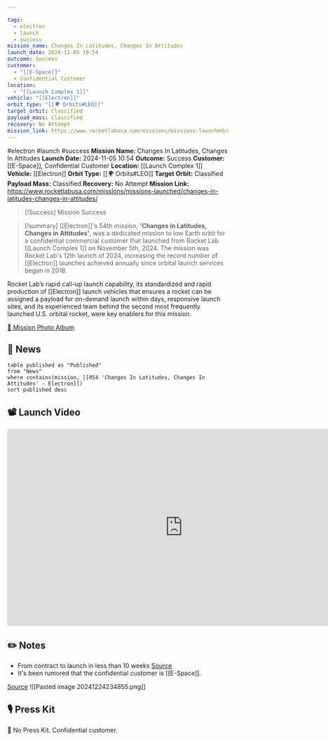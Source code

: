 ```yaml
---

tags:
  - electron
  - launch
  - success
mission_name: Changes In Latitudes, Changes In Attitudes
launch_date: 2024-11-05 10:54
outcome: Success
customer:
  - "[[E-Space]]"
  - Confidential Customer
location:
  - "[[Launch Complex 1]]"
vehicle: "[[Electron]]"
orbit_type: "[[🌍 Orbits#LEO]]"
target_orbit: Classified
payload_mass: Classified
recovery: No Attempt
mission_link: https://www.rocketlabusa.com/missions/missions-launched/changes-in-latitudes-changes-in-attitudes/
---
```


#electron #launch #success
**Mission Name:** Changes In Latitudes, Changes In Attitudes
**Launch Date:** 2024-11-05 10:54
**Outcome:** Success
**Customer:** [[E-Space]], Confidential Customer
**Location:** [[Launch Complex 1]]
**Vehicle:** [[Electron]]
**Orbit Type:** [[🌍 Orbits#LEO]]
**Target Orbit:** Classified
**Payload Mass:** Classified
**Recovery:** No Attempt
**Mission Link:** https://www.rocketlabusa.com/missions/missions-launched/changes-in-latitudes-changes-in-attitudes/

>[!Success] Mission Success

>[!summary]
[[Electron]]'s 54th mission, **'Changes in Latitudes, Changes in Attitudes'**, was a dedicated mission to low Earth orbit for a confidential commercial customer that launched from Rocket Lab [[Launch Complex 1]] on November 5th, 2024. The mission was Rocket Lab's 12th launch of 2024, increasing the record number of [[Electron]] launches achieved annually since orbital launch services began in 2018. 
>
Rocket Lab’s rapid call-up launch capability, its standardized and rapid production of [[Electron]] launch vehicles that ensures a rocket can be assigned a payload for on-demand launch within days, responsive launch sites, and its experienced team behind the second most frequently launched U.S. orbital rocket, were key enablers for this mission.
>
[📸 Mission Photo Album](https://www.flickr.com/photos/rocketlab/albums/72177720321266011/)

## 📰 News
```dataview
table published as "Published"
from "News"
where contains(mission, [[054 'Changes In Latitudes, Changes In Attitudes' - Electron]])
sort published desc
```

## 📽️ Launch Video

<iframe width="800" height="450" src="https://www.youtube.com/embed/Pku19e-MHis" title="Rocket Lab&#39;s Electron - Changes In Latitudes, Changes In Attitudes Mission" frameborder="0" allow="accelerometer; autoplay; clipboard-write; encrypted-media; gyroscope; picture-in-picture; web-share" referrerpolicy="strict-origin-when-cross-origin" allowfullscreen></iframe>     


## ✏️ Notes

- From contract to launch in less than 10 weeks [Source](https://www.rocketlabusa.com/updates/from-contract-to-space-in-less-than-ten-weeks-rocket-lab-launches-its-54th-electron-mission/)
- It's been rumored that the confidential customer is [[E-Space]]. 

[Source](https://www.mbie.govt.nz/about/open-government-and-official-information/release-of-information/lists-of-ministerial-documents-by-portfolio/space#September)
![[Pasted image 20241224234855.png]]


## 🎙️ Press Kit

🚫 No Press Kit. Confidential customer.